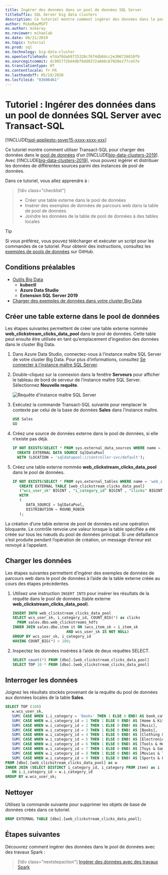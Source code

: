 ```yaml
---
title: Ingérer des données dans un pool de données SQL Server
titleSuffix: SQL Server big data clusters
description: Ce tutoriel montre comment ingérer des données dans le pool de données d’un cluster Big Data SQL Server 2019.
author: MikeRayMSFT
ms.author: mikeray
ms.reviewer: mihaelab
ms.date: 08/21/2019
ms.topic: tutorial
ms.prod: sql
ms.technology: big-data-cluster
ms.openlocfilehash: e7daf0dab9725320cf674db04cc2e306726810f9
ms.sourcegitcommit: dc965772bd4dbf8dd8372a846c67028e277ce57e
ms.translationtype: HT
ms.contentlocale: fr-FR
ms.lasthandoff: 05/19/2020
ms.locfileid: "83606461"
---
```

# <a name="tutorial-ingest-data-into-a-sql-server-data-pool-with-transact-sql"></a>Tutoriel : Ingérer des données dans un pool de données SQL Server avec Transact-SQL

[!INCLUDE[tsql-appliesto-ssver15-xxxx-xxxx-xxx](../includes/tsql-appliesto-ssver15-xxxx-xxxx-xxx.md)]

Ce tutoriel montre comment utiliser Transact-SQL pour charger des données dans le [pool de données](concept-data-pool.md) d’un [!INCLUDE[big-data-clusters-2019](../includes/ssbigdataclusters-ver15.md)]. Avec [!INCLUDE[big-data-clusters-2019](../includes/ssbigdataclusters-ss-nover.md)], vous pouvez ingérer et distribuer les données de différentes sources parmi des instances de pool de données.

Dans ce tutoriel, vous allez apprendre à :

> [!div class="checklist"]
> * Créer une table externe dans le pool de données
> * Insérer des exemples de données de parcours web dans la table de pool de données
> * Joindre les données de la table de pool de données à des tables locales

> [!TIP]
> Si vous préférez, vous pouvez télécharger et exécuter un script pour les commandes de ce tutoriel. Pour obtenir des instructions, consultez les [exemples de pools de données](https://github.com/Microsoft/sql-server-samples/tree/master/samples/features/sql-big-data-cluster/data-pool) sur GitHub.

## <a name="prerequisites"></a><a id="prereqs"></a> Conditions préalables

- [Outils Big Data](deploy-big-data-tools.md)
   - **kubectl**
   - **Azure Data Studio**
   - **Extension SQL Server 2019**
- [Charger des exemples de données dans votre cluster Big Data](tutorial-load-sample-data.md)

## <a name="create-an-external-table-in-the-data-pool"></a>Créer une table externe dans le pool de données

Les étapes suivantes permettent de créer une table externe nommée **web_clickstream_clicks_data_pool** dans le pool de données. Cette table peut ensuite être utilisée en tant qu’emplacement d’ingestion des données dans le cluster Big Data.

1. Dans Azure Data Studio, connectez-vous à l’instance maître SQL Server de votre cluster Big Data. Pour plus d’informations, consultez [Se connecter à l’instance maître SQL Server](connect-to-big-data-cluster.md#master).

1. Double-cliquez sur la connexion dans la fenêtre **Serveurs** pour afficher le tableau de bord de serveur de l’instance maître SQL Server. Sélectionnez **Nouvelle requête**.

   ![Requête d’instance maître SQL Server](./media/tutorial-data-pool-ingest-sql/sql-server-master-instance-query.png)

1. Exécutez la commande Transact-SQL suivante pour remplacer le contexte par celui de la base de données **Sales** dans l’instance maître.

   ```sql
   USE Sales
   GO
   ```

1. Créez une source de données externe dans le pool de données, si elle n’existe pas déjà.

   ```sql
   IF NOT EXISTS(SELECT * FROM sys.external_data_sources WHERE name = 'SqlDataPool')
     CREATE EXTERNAL DATA SOURCE SqlDataPool
     WITH (LOCATION = 'sqldatapool://controller-svc/default');
   ```

1. Créez une table externe nommée **web_clickstream_clicks_data_pool** dans le pool de données.

   ```sql
   IF NOT EXISTS(SELECT * FROM sys.external_tables WHERE name = 'web_clickstream_clicks_data_pool')
      CREATE EXTERNAL TABLE [web_clickstream_clicks_data_pool]
      ("wcs_user_sk" BIGINT , "i_category_id" BIGINT , "clicks" BIGINT)
      WITH
      (
         DATA_SOURCE = SqlDataPool,
         DISTRIBUTION = ROUND_ROBIN
      );
   ```

La création d’une table externe de pool de données est une opération bloquante. Le contrôle renvoie une valeur lorsque la table spécifiée a été créée sur tous les nœuds du pool de données principal. Si une défaillance s’est produite pendant l’opération de création, un message d’erreur est renvoyé à l’appelant.

## <a name="load-data"></a>Charger les données

Les étapes suivantes permettent d’ingérer des exemples de données de parcours web dans le pool de données à l’aide de la table externe créée au cours des étapes précédentes.

1. Utilisez une instruction `INSERT INTO` pour insérer les résultats de la requête dans le pool de données (table externe **web_clickstream_clicks_data_pool**).

   ```sql
   INSERT INTO web_clickstream_clicks_data_pool
   SELECT wcs_user_sk, i_category_id, COUNT_BIG(*) as clicks
     FROM sales.dbo.web_clickstreams_hdfs
   INNER JOIN sales.dbo.item it ON (wcs_item_sk = i_item_sk
                           AND wcs_user_sk IS NOT NULL)
   GROUP BY wcs_user_sk, i_category_id
   HAVING COUNT_BIG(*) > 100;
   ```

1. Inspectez les données insérées à l’aide de deux requêtes SELECT.

   ```sql
   SELECT count(*) FROM [dbo].[web_clickstream_clicks_data_pool]
   SELECT TOP 10 * FROM [dbo].[web_clickstream_clicks_data_pool]  
   ```

## <a name="query-the-data"></a>Interroger les données

Joignez les résultats stockés provenant de la requête du pool de données aux données locales de la table **Sales**.

```sql
SELECT TOP (100)
   w.wcs_user_sk,
   SUM( CASE WHEN i.i_category = 'Books' THEN 1 ELSE 0 END) AS book_category_clicks,
   SUM( CASE WHEN w.i_category_id = 1 THEN 1 ELSE 0 END) AS [Home & Kitchen],
   SUM( CASE WHEN w.i_category_id = 2 THEN 1 ELSE 0 END) AS [Music],
   SUM( CASE WHEN w.i_category_id = 3 THEN 1 ELSE 0 END) AS [Books],
   SUM( CASE WHEN w.i_category_id = 4 THEN 1 ELSE 0 END) AS [Clothing & Accessories],
   SUM( CASE WHEN w.i_category_id = 5 THEN 1 ELSE 0 END) AS [Electronics],
   SUM( CASE WHEN w.i_category_id = 6 THEN 1 ELSE 0 END) AS [Tools & Home Improvement],
   SUM( CASE WHEN w.i_category_id = 7 THEN 1 ELSE 0 END) AS [Toys & Games],
   SUM( CASE WHEN w.i_category_id = 8 THEN 1 ELSE 0 END) AS [Movies & TV],
   SUM( CASE WHEN w.i_category_id = 9 THEN 1 ELSE 0 END) AS [Sports & Outdoors]
FROM [dbo].[web_clickstream_clicks_data_pool] as w
INNER JOIN (SELECT DISTINCT i_category_id, i_category FROM item) as i
   ON i.i_category_id = w.i_category_id
GROUP BY w.wcs_user_sk;
```

## <a name="clean-up"></a>Nettoyer

Utilisez la commande suivante pour supprimer les objets de base de données créés dans ce tutoriel.

```sql
DROP EXTERNAL TABLE [dbo].[web_clickstream_clicks_data_pool];
```

## <a name="next-steps"></a>Étapes suivantes

Découvrez comment ingérer des données dans le pool de données avec des travaux Spark :
> [!div class="nextstepaction"]
> [Ingérer des données avec des travaux Spark](tutorial-data-pool-ingest-spark.md)
